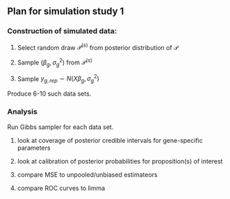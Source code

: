 ## Plan for simulation study 1

### Construction of simulated data:

1. Select random draw $\mathcal{P}^{(s)}$ from posterior distribution of $\mathcal{P}$

2. Sample $(\beta_g,\sigma^2_g)$ from $\mathcal{P}^{(s)}$

3. Sample $y_{g,rep} \sim N(X\beta_g,\sigma^2_g)$

Produce 6-10 such data sets.

### Analysis

Run Gibbs sampler for each data set.

1. look at coverage of posterior credible intervals for gene-specific parameters

2. look at calibration of posterior probabilities for proposition(s) of interest

3. compare MSE to unpooled/unbiased estimateors

4. compare ROC curves to limma